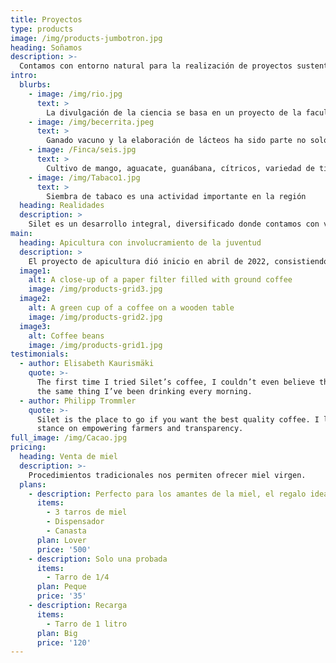 ```yaml
---
title: Proyectos
type: products
image: /img/products-jumbotron.jpg
heading: Soñamos
description: >-
  Contamos con entorno natural para la realización de proyectos sustentables, ecológicos de rescate de la naturaleza y tradiciones de la región.
intro:
  blurbs:
    - image: /img/rio.jpg
      text: >
        La divulgación de la ciencia se basa en un proyecto de la facultad de ciencias de la UNAM junto con el Tecnológico superior de San Andrés Tuxtla, consiste en un experimento de dinámica de fluidos que muestra el principio de Bernoulli.
    - image: /img/becerrita.jpeg
      text: >
        Ganado vacuno y la elaboración de lácteos ha sido parte no solo de la tradición familiar sino de la región.
    - image: /Finca/seis.jpg
      text: >
        Cultivo de mango, aguacate, guanábana, cítricos, variedad de tipos de plátano asi como el rescate de chagalapolin, ojoche, ...; se considera parte integral de SILET.
    - image: /img/Tabaco1.jpg
      text: >
        Siembra de tabaco es una actividad importante en la región
  heading: Realidades
  description: >
    Silet es un desarrollo integral, diversificado donde contamos con varios proyectos, incluyendo
main:
  heading: Apicultura con involucramiento de la juventud
  description: >
    El proyecto de apicultura dió inicio en abril de 2022, consistiendo de 3 núcleos, desde sus inicios la formación y capacitación de jóvenes apicultores ha sido una de las prioridades.
  image1:
    alt: A close-up of a paper filter filled with ground coffee
    image: /img/products-grid3.jpg
  image2:
    alt: A green cup of a coffee on a wooden table
    image: /img/products-grid2.jpg
  image3:
    alt: Coffee beans
    image: /img/products-grid1.jpg
testimonials:
  - author: Elisabeth Kaurismäki
    quote: >-
      The first time I tried Silet’s coffee, I couldn’t even believe that was
      the same thing I’ve been drinking every morning.
  - author: Philipp Trommler
    quote: >-
      Silet is the place to go if you want the best quality coffee. I love their
      stance on empowering farmers and transparency.
full_image: /img/Cacao.jpg
pricing:
  heading: Venta de miel
  description: >-
    Procedimientos tradicionales nos permiten ofrecer miel virgen.
  plans:
    - description: Perfecto para los amantes de la miel, el regalo ideal.
      items:
        - 3 tarros de miel
        - Dispensador
        - Canasta
      plan: Lover
      price: '500'
    - description: Solo una probada
      items:
        - Tarro de 1/4
      plan: Peque
      price: '35'
    - description: Recarga
      items:
        - Tarro de 1 litro
      plan: Big
      price: '120'
---
```



